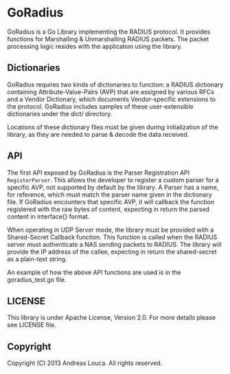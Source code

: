 GoRadius
========

GoRadius is a Go Library implementing the RADIUS protocol. It provides functions for Marshalling & Unmarshalling RADIUS packets. The packet processing logic resides with the application using the library.

Dictionaries
------------

GoRadius requires two kinds of dictionaries to function: a RADIUS dictionary containing Attribute-Value-Pairs (AVP) that are assigned by various RFCs and a Vendor Dictionary, which documents Vendor-specific extensions to the protocol. GoRadius includes samples of these user-extensible dictionaries under the dict/ directory. 

Locations of these dictionary files must be given during initialization of the library, as they are needed to parse & decode the data received. 

API
---

The first API exposed by GoRadius is the Parser Registration API ```RegisterParser```. This allows the developer to register a custom parser for a specific AVP, not supported by default by the library. A Parser has a name, for reference, which must match the parser name given in the dictionary file. If GoRadius encounters that specific AVP, it will callback the function registered with the raw bytes of content, expecting in return the parsed content in interface{} format.

When operating in UDP Server mode, the library must be provided with a Shared-Secret Callback function. This function is called when the RADIUS server must authenticate a NAS sending packets to RADIUS. The library will provide the IP address of the callee, expecting in return the shared-secret as a plain-text string.

An example of how the above API functions are used is in the goradius_test.go file.

LICENSE
-------

This library is under Apache License, Version 2.0. For more details please see LICENSE file.

Copyright
---------

Copyright (C) 2013 Andreas Louca. All rights reserved.
